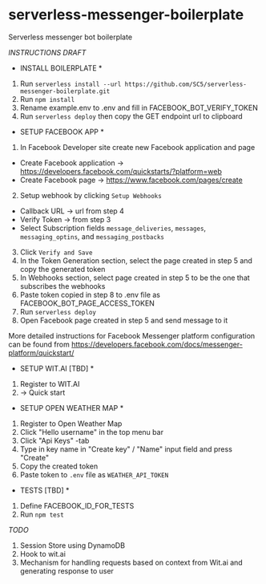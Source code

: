 # serverless-messenger-boilerplate
Serverless messenger bot boilerplate

_INSTRUCTIONS DRAFT_

* INSTALL BOILERPLATE *

1. Run `serverless install --url https://github.com/SC5/serverless-messenger-boilerplate.git`
2. Run `npm install`
3. Rename example.env to .env and fill in FACEBOOK_BOT_VERIFY_TOKEN
4. Run `serverless deploy` then copy the GET endpoint url to clipboard

* SETUP FACEBOOK APP *

1. In Facebook Developer site create new Facebook application and page
  * Create Facebook application -> https://developers.facebook.com/quickstarts/?platform=web
  * Create Facebook page -> https://www.facebook.com/pages/create
2. Setup webhook by clicking `Setup Webhooks`
  * Callback URL -> url from step 4
  * Verify Token -> from step 3
  * Select Subscription fields `message_deliveries`, `messages`, `messaging_optins`, and `messaging_postbacks`
3. Click `Verify and Save`
4. In the Token Generation section, select the page created in step 5 and copy the generated token
5. In Webhooks section, select page created in step 5 to be the one that subscribes the webhooks
6. Paste token copied in step 8 to .env file as FACEBOOK_BOT_PAGE_ACCESS_TOKEN
7. Run `serverless deploy`
8. Open Facebook page created in step 5 and send message to it

More detailed instructions for Facebook Messenger platform configuration can be found from https://developers.facebook.com/docs/messenger-platform/quickstart/

* SETUP WIT.AI [TBD] *

1. Register to WIT.AI
2. -> Quick start

* SETUP OPEN WEATHER MAP *

1. Register to Open Weather Map
2. Click "Hello username" in the top menu bar
3. Click "Api Keys" -tab
4. Type in key name in "Create key" / "Name" input field and press "Create"
5. Copy the created token
6. Paste token to `.env` file as `WEATHER_API_TOKEN`


* TESTS [TBD] *
1. Define FACEBOOK_ID_FOR_TESTS
2. Run `npm test`

_TODO_

1. Session Store using DynamoDB
2. Hook to wit.ai
3. Mechanism for handling requests based on context from Wit.ai and generating response to user
